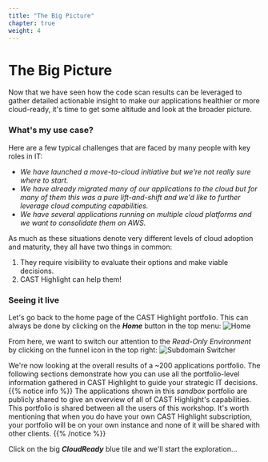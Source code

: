 ```yaml
---
title: "The Big Picture"
chapter: true
weight: 4
---
```


# The Big Picture

Now that we have seen how the code scan results can be leveraged to gather detailed actionable insight to make our applications healthier or more cloud-ready, it's time to get some altitude and look at the broader picture.

### What's my use case?
Here are a few typical challenges that are faced by many people with key roles in IT:
- *We have launched a move-to-cloud initiative but we're not really sure where to start.*
- *We have already migrated many of our applications to the cloud but for many of them this was a pure lift-and-shift and we'd like to further leverage cloud computing capabilities.*
- *We have several applications running on multiple cloud platforms and we want to consolidate them on AWS.*

As much as these situations denote very different levels of cloud adoption and maturity, they all have two things in common:
1. They require visibility to evaluate their options and make viable decisions. 
2. CAST Highlight can help them! 

### Seeing it live
Let's go back to the home page of the CAST Highlight portfolio. This can always be done by clicking on the ***Home*** button in the top menu:
![Home](/images/BP-Cloud-1.png)

From here, we want to switch our attention to the *Read-Only Environment* by clicking on the funnel icon in the top right:
![Subdomain Switcher](/images/Register-10.png)

We're now looking at the overall results of a ~200 applications portfolio. The following sections demonstrate how you can use all the portfolio-level information gathered in CAST Highlight to guide your strategic IT decisions.
{{% notice info %}}
 The applications shown in this *sandbox* portfolio are publicly shared to give an overview of all of CAST Highlight's capabilities. This portfolio is shared between all the users of this workshop. It's worth mentioning that when you do have your own CAST Highlight subscription, your portfolio will be on your own instance and none of it will be shared with other clients.
{{% /notice %}}

Click on the big ***CloudReady*** blue tile and we'll start the exploration...